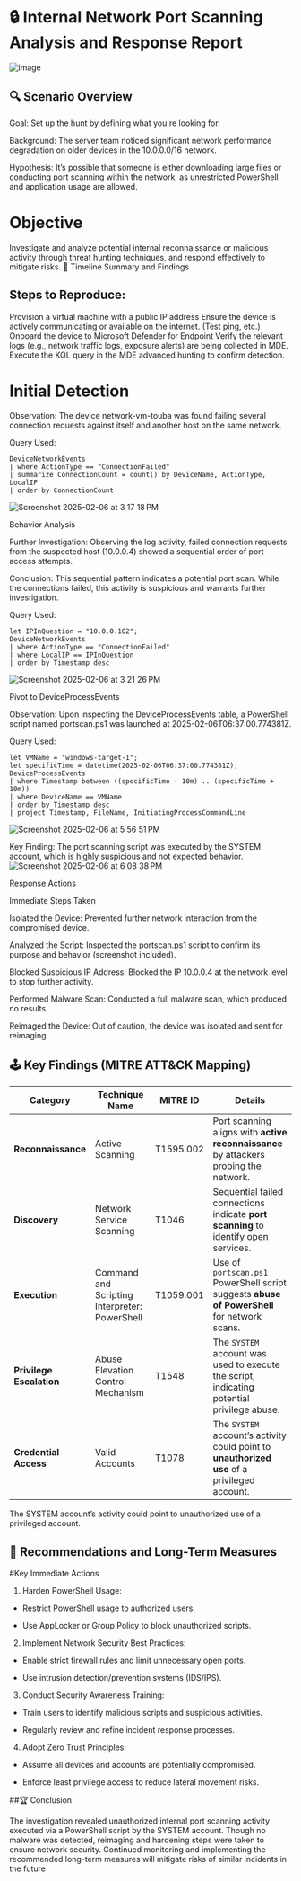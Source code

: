# 🔒 Internal Network Port Scanning Analysis and Response Report
![image](https://github.com/user-attachments/assets/3bbb1bb9-04ab-4c9c-bf2a-6f78b723fe25)



## 🔍 Scenario Overview


Goal: Set up the hunt by defining what you're looking for.

Background: The server team noticed significant network performance degradation on older devices in the 10.0.0.0/16 network.

Hypothesis: It’s possible that someone is either downloading large files or conducting port scanning within the network, as unrestricted PowerShell and application usage are allowed.

# Objective

Investigate and analyze potential internal reconnaissance or malicious activity through threat hunting techniques, and respond effectively to mitigate risks.
🔬 Timeline Summary and Findings

## Steps to Reproduce:
Provision a virtual machine with a public IP address
Ensure the device is actively communicating or available on the internet. (Test ping, etc.)
Onboard the device to Microsoft Defender for Endpoint
Verify the relevant logs (e.g., network traffic logs, exposure alerts) are being collected in MDE.
Execute the KQL query in the MDE advanced hunting to confirm detection.

# Initial Detection

Observation:
The device network-vm-touba was found failing several connection requests against itself and another host on the same network.

Query Used:
```
DeviceNetworkEvents
| where ActionType == "ConnectionFailed"
| summarize ConnectionCount = count() by DeviceName, ActionType, LocalIP
| order by ConnectionCount
```
![Screenshot 2025-02-06 at 3 17 18 PM](https://github.com/user-attachments/assets/eda2fe55-5ff9-4d64-b438-6ff9092b2cb3)

Behavior Analysis

Further Investigation:
Observing the log activity, failed connection requests from the suspected host (10.0.0.4) showed a sequential order of port access attempts.

Conclusion:
This sequential pattern indicates a potential port scan. While the connections failed, this activity is suspicious and warrants further investigation.

Query Used:
```
let IPInQuestion = "10.0.0.102";
DeviceNetworkEvents
| where ActionType == "ConnectionFailed"
| where LocalIP == IPInQuestion
| order by Timestamp desc
```
![Screenshot 2025-02-06 at 3 21 26 PM](https://github.com/user-attachments/assets/1b269bd7-f228-47f4-8584-3ac48907cdf0)


Pivot to DeviceProcessEvents

Observation:
Upon inspecting the DeviceProcessEvents table, a PowerShell script named portscan.ps1 was launched at 2025-02-06T06:37:00.774381Z.

Query Used:
```
let VMName = "windows-target-1";
let specificTime = datetime(2025-02-06T06:37:00.774381Z);
DeviceProcessEvents
| where Timestamp between ((specificTime - 10m) .. (specificTime + 10m))
| where DeviceName == VMName
| order by Timestamp desc
| project Timestamp, FileName, InitiatingProcessCommandLine
```
![Screenshot 2025-02-06 at 5 56 51 PM](https://github.com/user-attachments/assets/26ed33c2-3804-4b80-85b7-410ebd464689)



Key Finding:
The port scanning script was executed by the SYSTEM account, which is highly suspicious and not expected behavior.
![Screenshot 2025-02-06 at 6 08 38 PM](https://github.com/user-attachments/assets/40d56c58-e1e5-4312-83ce-40c23cf0e41e)



Response Actions

Immediate Steps Taken

Isolated the Device: Prevented further network interaction from the compromised device.

Analyzed the Script: Inspected the portscan.ps1 script to confirm its purpose and behavior (screenshot included).

Blocked Suspicious IP Address: Blocked the IP 10.0.0.4 at the network level to stop further activity.

Performed Malware Scan: Conducted a full malware scan, which produced no results.

Reimaged the Device: Out of caution, the device was isolated and sent for reimaging.

## 🕹️ Key Findings (MITRE ATT&CK Mapping)
| **Category**             | **Technique Name**                               | **MITRE ID**      | **Details**                                                                                     |
|--------------------------|------------------------------------------------|-------------------|------------------------------------------------------------------------------------------------|
| **Reconnaissance**       | Active Scanning                                | T1595.002         | Port scanning aligns with **active reconnaissance** by attackers probing the network.          |
| **Discovery**            | Network Service Scanning                       | T1046             | Sequential failed connections indicate **port scanning** to identify open services.            |
| **Execution**            | Command and Scripting Interpreter: PowerShell  | T1059.001         | Use of `portscan.ps1` PowerShell script suggests **abuse of PowerShell** for network scans.    |
| **Privilege Escalation** | Abuse Elevation Control Mechanism              | T1548             | The `SYSTEM` account was used to execute the script, indicating potential privilege abuse.     |
| **Credential Access**    | Valid Accounts                                 | T1078             | The `SYSTEM` account’s activity could point to **unauthorized use** of a privileged account.   |


The SYSTEM account’s activity could point to unauthorized use of a privileged account.

## 🛑 Recommendations and Long-Term Measures

#Key Immediate Actions

1. Harden PowerShell Usage:

- Restrict PowerShell usage to authorized users.

- Use AppLocker or Group Policy to block unauthorized scripts.

2. Implement Network Security Best Practices:

- Enable strict firewall rules and limit unnecessary open ports.

- Use intrusion detection/prevention systems (IDS/IPS).

3. Conduct Security Awareness Training:

- Train users to identify malicious scripts and suspicious activities.

- Regularly review and refine incident response processes.

4. Adopt Zero Trust Principles:

- Assume all devices and accounts are potentially compromised.

- Enforce least privilege access to reduce lateral movement risks.


##🏆 Conclusion

The investigation revealed unauthorized internal port scanning activity executed via a PowerShell script by the SYSTEM account. Though no malware was detected, reimaging and hardening steps were taken to ensure network security. Continued monitoring and implementing the recommended long-term measures will mitigate risks of similar incidents in the future
